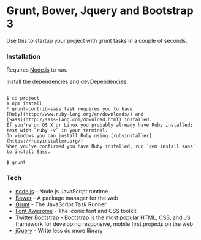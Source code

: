 # Grunt, Bower, Jquery and Bootstrap 3

Use this to startup your project with grunt tasks in a couple of seconds.

### Installation
Requires [Node.js](https://nodejs.org/) to run.

Install the dependencies and devDependencies.

```

$ cd project
$ npm install
* grunt-contrib-sass task requires you to have
[Ruby](http://www.ruby-lang.org/en/downloads/) and
[Sass](http://sass-lang.com/download.html) installed.
If you're on OS X or Linux you probably already have Ruby installed; test with `ruby -v` in your terminal.
On windows you can install Ruby using [rubyinstaller](https://rubyinstaller.org/)
When you've confirmed you have Ruby installed, run `gem install sass` to install Sass.

$ grunt

```

### Tech

* [node.js](https://nodejs.org) - Node.js JavaScript runtime
* [Bower](https://bower.io/) - A package manager for the web
* [Grunt](https://gruntjs.com/) - The JavaScript Task Runner
* [Font Awesome](http://fontawesome.io/) - The iconic font and CSS toolkit
* [Twitter Bootstrap](https://getbootstrap.com/docs/3.3/) - Bootstrap is the most popular HTML, CSS, and JS framework for developing responsive, mobile first projects on the web
* [jQuery](https://jquery.com/) - Write less do more library
